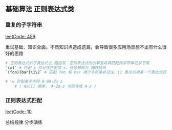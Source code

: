 
## 基础算法 正则表达式类

### 重复的子字符串

[leetCode: 459](https://leetcode-cn.com/problems/repeated-substring-pattern/)

重试基础、知识全面。不然知识点造成遗漏，会导致很多应用场景想不出有什么很好的思路

```sh
# 正则表达式的子表达式之 圆括号：正则表达式的引擎会将其匹配的字符串记录下来
`(x)` # 匹配 x 并记住匹配项 x，括号被称为 捕获括号
`(foo)(bar)\1\2` # 匹配 foo 和 bar 两个字符串并记住，\1 表示引用第一个表达式匹配的字符串；哪一个括号的左括号在前，那个排序在前

# \w 匹配单子字符 0-9A-Za-z
    # ( ASCII 顺序， A-Za-z 可简写成 A-z )

```

### 正则表达式匹配

[leetCode: 10](https://leetcode-cn.com/problems/regular-expression-matching/)

总结规律 分步演练
